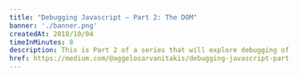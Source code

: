 ```yaml
---
title: "Debugging Javascript — Part 2: The DOM"
banner: './banner.png'
createdAt: 2018/10/04
timeInMinutes: 8
description: This is Part 2 of a series that will explore debugging of a front-end Javascript application. In the previous part we talked about Source breakpoints and in this article we will be focusing on the DOM and in particular how you can get the most out of the Elements tab.
href: https://medium.com/@aggelosarvanitakis/debugging-javascript-part-2-the-dom-44d132da45ef
---
```

